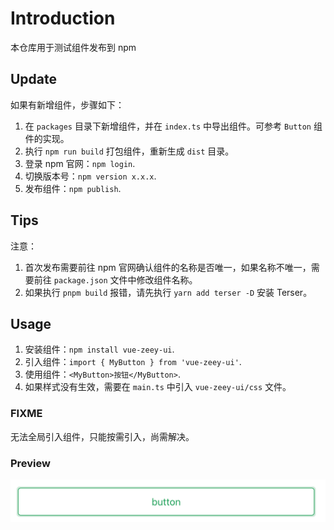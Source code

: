 # Introduction

本仓库用于测试组件发布到 npm

## Update

如果有新增组件，步骤如下：
1. 在 `packages` 目录下新增组件，并在 `index.ts` 中导出组件。可参考 `Button` 组件的实现。
2. 执行 `npm run build` 打包组件，重新生成 `dist` 目录。
3. 登录 npm 官网：`npm login`.
4. 切换版本号：`npm version x.x.x`.
5. 发布组件：`npm publish`.

## Tips

注意：
1. 首次发布需要前往 npm 官网确认组件的名称是否唯一，如果名称不唯一，需要前往 `package.json` 文件中修改组件名称。
2. 如果执行 `pnpm build` 报错，请先执行 `yarn add terser -D` 安装 Terser。

## Usage

1. 安装组件：`npm install vue-zeey-ui`.
2. 引入组件：`import { MyButton } from 'vue-zeey-ui'`.
3. 使用组件：`<MyButton>按钮</MyButton>`.
4. 如果样式没有生效，需要在 `main.ts` 中引入 `vue-zeey-ui/css` 文件。

### FIXME

无法全局引入组件，只能按需引入，尚需解决。

### Preview

![alt text](./src/assets/button-preview.png)
